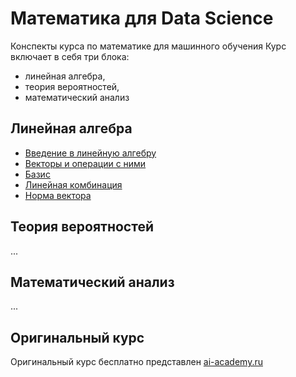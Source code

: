 # Математика для Data Science
Конспекты курса по математике для машинного обучения
Курс включает в себя три блока:
 - линейная алгебра,
 - теория вероятностей,
 - математический анализ

## Линейная алгебра
- [Введение в линейную алгебру](https://github.com/yuramayer/ml-math/blob/main/linear-algebra/01.%20Intro.md)
- [Векторы и операции с ними](https://github.com/yuramayer/ml-math/blob/main/linear-algebra/02.%20Vectors.md)
- [Базис](https://github.com/yuramayer/ml-math/blob/main/linear-algebra/03.%20Basis.md)
- [Линейная комбинация](https://github.com/yuramayer/ml-math/blob/main/linear-algebra/04.%20Linear%20combination.md)
- [Норма вектора](https://github.com/yuramayer/ml-math/blob/main/linear-algebra/05.%20Vector%20norm.md)

## Теория вероятностей
...

## Математический анализ
...

## Оригинальный курс
Оригинальный курс бесплатно представлен [ai-academy.ru](https://ai-academy.ru)
